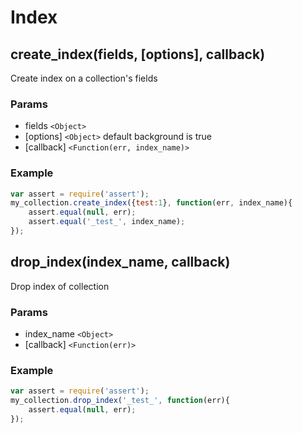 # Index

## create_index(fields, [options], callback)
Create index on a collection's fields

### Params
* fields `<Object>`
* [options] `<Object>` default background is true
* [callback] `<Function(err, index_name)>`

### Example
```js
var assert = require('assert');
my_collection.create_index({test:1}, function(err, index_name){
    assert.equal(null, err);
    assert.equal('_test_', index_name);
});
```

## drop_index(index_name, callback)
Drop index of collection

### Params
* index_name `<Object>`
* [callback] `<Function(err)>`

### Example
```js
var assert = require('assert');
my_collection.drop_index('_test_', function(err){
    assert.equal(null, err);
});
```

